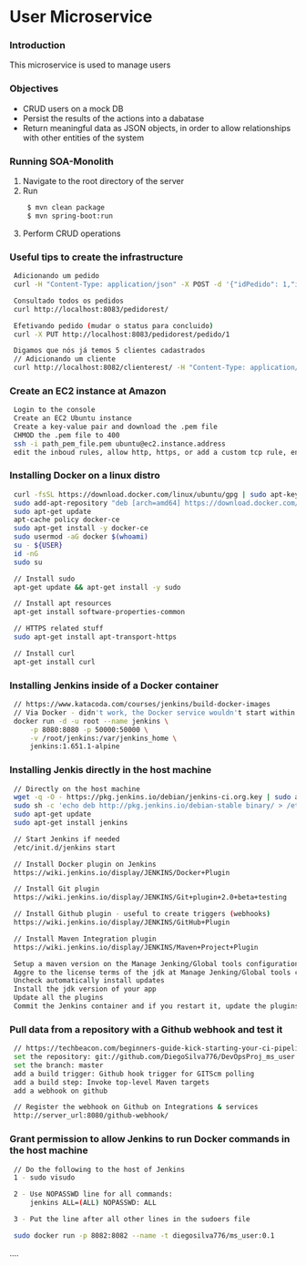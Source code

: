 # User Microservice
### Introduction 
This microservice is used to manage users

### Objectives
* CRUD users on a mock DB
* Persist the results of the actions into a dabatase
* Return meaningful data as JSON objects, in order to allow relationships with other entities of the system

### Running SOA-Monolith
1. Navigate to the root directory of the server
2. Run
   ```sh
    $ mvn clean package
    $ mvn spring-boot:run
   ```
3. Perform CRUD operations

### Useful tips to create the infrastructure
   ```sh
    Adicionando um pedido
    curl -H "Content-Type: application/json" -X POST -d '{"idPedido": 1,"idCliente": 1,"item" : {"idProduto":1,"quantidade":1}}' http://localhost:8083/pedidorest/item/adiciona

    Consultado todos os pedidos
    curl http://localhost:8083/pedidorest/

    Efetivando pedido (mudar o status para concluido)
    curl -X PUT http://localhost:8083/pedidorest/pedido/1

    Digamos que nós já temos 5 clientes cadastrados
    // Adicionando um cliente
    curl http://localhost:8082/clienterest/ -H "Content-Type: application/json" -X POST -d '{"id":6,"nome":"Cliente 6","email":"customer6@gmail.com"}'
   ```

### Create an EC2 instance at Amazon
   ```sh
    Login to the console
    Create an EC2 Ubuntu instance 
    Create a key-value pair and download the .pem file
    CHMOD the .pem file to 400
    ssh -i path_pem_file.pem ubuntu@ec2.instance.address
    edit the inboud rules, allow http, https, or add a custom tcp rule, enable the ports you need, I've added 8080 - 8088
   ```

### Installing Docker on a linux distro
   ```sh
    curl -fsSL https://download.docker.com/linux/ubuntu/gpg | sudo apt-key add -
    sudo add-apt-repository "deb [arch=amd64] https://download.docker.com/linux/ubuntu $(lsb_release -cs) stable"
    sudo apt-get update
    apt-cache policy docker-ce
    sudo apt-get install -y docker-ce
    sudo usermod -aG docker $(whoami)
    su - ${USER}
    id -nG
    sudo su

    // Install sudo
    apt-get update && apt-get install -y sudo 

    // Install apt resources
    apt-get install software-properties-common

    // HTTPS related stuff
    sudo apt-get install apt-transport-https

    // Install curl
    apt-get install curl
   ```

### Installing Jenkins inside of a Docker container
   ```sh
    // https://www.katacoda.com/courses/jenkins/build-docker-images
    // Via Docker - didn't work, the Docker service wouldn't start within the Docker container
    docker run -d -u root --name jenkins \
        -p 8080:8080 -p 50000:50000 \
        -v /root/jenkins:/var/jenkins_home \
        jenkins:1.651.1-alpine
   ```

### Installing Jenkis directly in the host machine
   ```sh
    // Directly on the host machine
    wget -q -O - https://pkg.jenkins.io/debian/jenkins-ci.org.key | sudo apt-key add -
    sudo sh -c 'echo deb http://pkg.jenkins.io/debian-stable binary/ > /etc/apt/sources.list.d/jenkins.list'
    sudo apt-get update
    sudo apt-get install jenkins

    // Start Jenkins if needed
    /etc/init.d/jenkins start

    // Install Docker plugin on Jenkins
    https://wiki.jenkins.io/display/JENKINS/Docker+Plugin

    // Install Git plugin
    https://wiki.jenkins.io/display/JENKINS/Git+plugin+2.0+beta+testing

    // Install Github plugin - useful to create triggers (webhooks)
    https://wiki.jenkins.io/display/JENKINS/GitHub+Plugin

    // Install Maven Integration plugin
    https://wiki.jenkins.io/display/JENKINS/Maven+Project+Plugin

    Setup a maven version on the Manage Jenking/Global tools configuration/add maven
    Aggre to the license terms of the jdk at Manage Jenking/Global tools configuration/jdk
    Uncheck automatically install updates
    Install the jdk version of your app
    Update all the plugins
    Commit the Jenkins container and if you restart it, update the plugins again
   ```

### Pull data from a repository with a Github webhook and test it
   ```sh
    // https://techbeacon.com/beginners-guide-kick-starting-your-ci-pipeline-jenkins
    set the repository: git://github.com/DiegoSilva776/DevOpsProj_ms_user.git
    set the branch: master
    add a build trigger: Github hook trigger for GITScm polling
    add a build step: Invoke top-level Maven targets
    add a webhook on github

    // Register the webhook on Github on Integrations & services
    http://server_url:8080/github-webhook/
   ```

### Grant permission to allow Jenkins to run Docker commands in the host machine
   ```sh
    // Do the following to the host of Jenkins
    1 - sudo visudo

    2 - Use NOPASSWD line for all commands:
        jenkins ALL=(ALL) NOPASSWD: ALL

    3 - Put the line after all other lines in the sudoers file

    sudo docker run -p 8082:8082 --name -t diegosilva776/ms_user:0.1
   ```

....